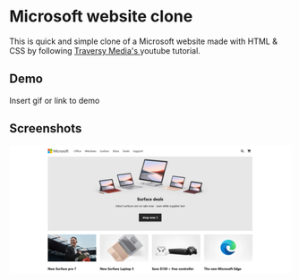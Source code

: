 
# Microsoft website clone

This is quick and simple clone of a Microsoft website made with HTML & CSS by following <a href = "https://www.youtube.com/c/TraversyMedia" target = "_blank">Traversy Media's </a> youtube tutorial.
## Demo

Insert gif or link to demo


## Screenshots

![App Screenshot](https://github.com/Harsh97x/microsoft-website-clone/blob/main/img/Screenshot.png)

